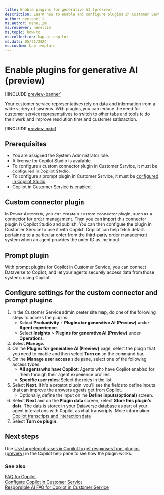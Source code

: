 ```yaml
---
title: Enable plugins for generative AI (preview)
description: Learn how to enable and configure plugins in Customer Service for generative AI by using custom connector and prompt plugins.
author: neeranelli
ms.author: nenellim
ms.reviewer: nenellim
ms.topic: how-to
ms.collection: bap-ai-copilot
ms.date: 05/21/2024
ms.custom: bap-template
---
```


# Enable plugins for generative AI (preview)

[!INCLUDE [preview-banner](~/../shared-content/shared/preview-includes/preview-banner.md)]

Your customer service representatives rely on data and information from a wide variety of systems. With plugins, you can reduce the need for customer service representatives to switch to other tabs and tools to do their work and improve resolution time and customer satisfaction.

[!INCLUDE [preview-note](~/../shared-content/shared/preview-includes/preview-note.md)]

## Prerequisites

- You are assigned the System Administrator role.
- A license for Copilot Studio is available.
- To configure a custom connector plugin in Customer Service, it must be [configured in Copilot Studio](/microsoft-copilot-studio/copilot-ai-plugins).
- To configure a prompt plugin in Customer Service, it must be [configured in Copilot Studio](/microsoft-copilot-studio/copilot-ai-plugins).
- Copilot in Customer Service is enabled.

## Custom connector plugin

In Power Automate, you can create a custom connector plugin, such as a connector for order management. Then you can import this connector plugin in Copilot Studio and publish. You can then configure the plugin in Customer Service to use it with Copilot. Copilot can help fetch details pertaining to a particular order from the third-party order management system when an agent provides the order ID as the input.

## Prompt plugin

With prompt plugins for Copilot in Customer Service, you can connect Dataverse to Copilot, and let your agents securely access data from those systems using Copilot.

## Configure settings for the custom connector and prompt plugins

1. In the Customer Service admin center site map, do one of the following steps to access the plugins:
   - Select **Productivity** > **Plugins for generative AI (Preview)** under **Agent experience**.
   - Select **Insights** > **Plugins for generative AI (Preview)** under **Operations**. 
2. Select **Manage**.
1. On the **Plugins for generative AI (Preview)** page, select the plugin that you need to enable and then select **Turn on** on the command bar.
1. On the **Manage user access** side pane, select one of the following access types:
   - **All agents who have Copilot**: Agents who have Copilot enabled for them through their agent experience profiles.
   - **Specific user roles**: Select the roles in the list.
1. Select **Next**. If it's a prompt plugin, you'll see the fields to define inputs that can improve the answers agents get from Copilot.
   - Optionally, define the input on the **Define inputs(optional)** screen. 
1. Select **Next** and on the **Plugin data** screen, select **Store this plugin's data**. The data is stored in  your Dataverse database as part of your agent interactions with Copilot as chat transcripts. More information: [Copilot transcripts and interaction data](../develop/download-copilot-transcript-data.md)
1. Select **Turn on plugin**.

## Next steps

Use [Use targeted phrases in Copilot to get responses from plugins (preview)](../use/use-copilot-features.md#use-targeted-phrases-in-copilot-to-get-responses-from-plugins-preview) in the Copilot help pane to see how the plugin works.

### See also

[FAQ for Copilot](faq-copilot-features.md)  
[Configure Copilot in Customer Service](configure-copilot-features.md)  
[Responsible AI FAQ for Copilot in Customer Service](../implement/faq-responsible-ai-copilot.md)  